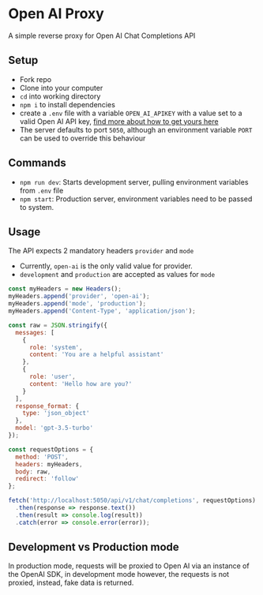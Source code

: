 # Open AI Proxy

A simple reverse proxy for Open AI Chat Completions API

## Setup

- Fork repo
- Clone into your computer
- `cd` into working directory
- `npm i` to install dependencies
- create a `.env` file with a variable `OPEN_AI_APIKEY` with a value set to a valid Open AI API key, [find more about how to get yours here](https://platform.openai.com/api-keys)
- The server defaults to port `5050`, although an environment variable `PORT` can be used to override this behaviour

## Commands

- `npm run dev`: Starts development server, pulling environment variables from `.env` file
- `npm start`: Production server, environment variables need to be passed to system.

## Usage

The API expects 2 mandatory headers `provider` and `mode`

- Currently, `open-ai` is the only valid value for provider.
- `development` and `production` are accepted as values for `mode`

```javascript
const myHeaders = new Headers();
myHeaders.append('provider', 'open-ai');
myHeaders.append('mode', 'production');
myHeaders.append('Content-Type', 'application/json');

const raw = JSON.stringify({
  messages: [
    {
      role: 'system',
      content: 'You are a helpful assistant'
    },
    {
      role: 'user',
      content: 'Hello how are you?'
    }
  ],
  response_format: {
    type: 'json_object'
  },
  model: 'gpt-3.5-turbo'
});

const requestOptions = {
  method: 'POST',
  headers: myHeaders,
  body: raw,
  redirect: 'follow'
};

fetch('http://localhost:5050/api/v1/chat/completions', requestOptions)
  .then(response => response.text())
  .then(result => console.log(result))
  .catch(error => console.error(error));
```

## Development vs Production mode

In production mode, requests will be proxied to Open AI via an instance of the OpenAI SDK, in development mode however, the requests is not proxied, instead, fake data is returned.
